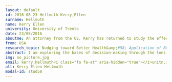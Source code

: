 ```yaml
---
layout: default 
id: 2016-08-23-Hellmuth-Kerry_Ellen
surname: Hellmuth
name: Kerry Ellen
university: University of Trento
date: 23/08/2016
aboutme: An attorney from the US, Kerry has returned to study the effects of behavioral economics on individual decision-making regarding health. Her biggest passion is spending time with her children, Gino (12) and Giorgio (10), are you are likely to find her enjoying the Dolomites with them on bicycles or hiking trails.
from: USA
research_topic: Nudging toward Better Health&amp;#58; Application of Behavioral Economics to Health Decisions
abstract: I am exploring the bases of decision-making through the lens of behavioral economics, particularly in the realm of personal health areas wherein the evidence indicates clearly that individuals often make decisions that are not rational and/or in their own best interest.'advisor: Mittone Luigi'keywords: Behavioral Economics, Health Decision-Making'website: 
img: no_picture.jpg
email: kerry.hellmuth<i class="fa fa-at" aria-hidden="true"></i>unitn.it
alt: Kerry Ellen Hellmuth
modal-id: stud58
---
```

